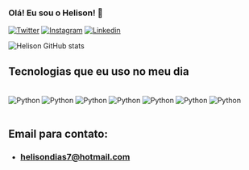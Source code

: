 
### Olá! Eu sou o Helison! 👐

[![Twitter](https://img.shields.io/badge/Twitter-1DA1F2?style=for-the-badge&logo=twitter&logoColor=white)](https://twitter.com/Helison)
[![Instagram](https://img.shields.io/badge/Instagram-E4405F?style=for-the-badge&logo=instagram&logoColor=white)](https://www.instagram.com/helison_7/)
[![Linkedin](https://img.shields.io/badge/LinkedIn-0077B5?style=for-the-badge&logo=linkedin&logoColor=white)](https://www.linkedin.com/in/helison-dias-3b3966234/)

![Helison GitHub stats](https://github-readme-stats.vercel.app/api?username=helisondias&show_icons=true&theme=dark)

## Tecnologias que eu uso no meu dia

<div style='display: inline_block'><br>
    <img align='center' alt='Python' src='https://img.shields.io/badge/Python-3776AB?style=for-the-badge&logo=python&logoColor=white' />
    <img align='center' alt='Python' src='https://img.shields.io/badge/MySQL-00000F?style=for-the-badge&logo=mysql&logoColor=white' />
    <img align='center' alt='Python' src='https://img.shields.io/badge/PHP-777BB4?style=for-the-badge&logo=php&logoColor=white' />
    <img align='center' alt='Python' src='https://img.shields.io/badge/CSS3-1572B6?style=for-the-badge&logo=css3&logoColor=white' />
    <img align='center' alt='Python' src='https://img.shields.io/badge/HTML5-E34F26?style=for-the-badge&logo=html5&logoColor=white' />
    <img align='center' alt='Python' src='https://img.shields.io/badge/JavaScript-F7DF1E?style=for-the-badge&logo=javascript&logoColor=black' />
    <img align='center' alt='Python' src='https://img.shields.io/badge/Java-ED8B00?style=for-the-badge&logo=openjdk&logoColor=white' />
</div><br/>



## Email para contato:

- ### helisondias7@hotmail.com
